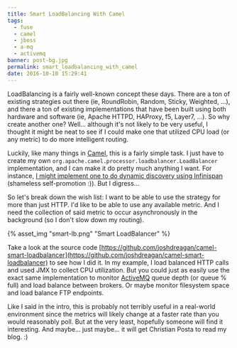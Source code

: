 ```yaml
---
title: Smart LoadBalancing With Camel
tags:
  - fuse
  - camel
  - jboss
  - a-mq
  - activemq
banner: post-bg.jpg
permalink: smart_loadbalancing_with_camel
date: 2016-10-10 15:29:41
---
```



LoadBalancing is a fairly well-known concept these days. There are a ton of existing strategies out there (ie, RoundRobin, Random, Sticky, Weighted, ...), and there a ton of existing implementations that have been built using both hardware and software (ie, Apache HTTPD, HAProxy, f5, Layer7, ...). So why create another one? Well... although it's not likely to be very useful, I thought it might be neat to see if I could make one that utilized CPU load (or any metric) to do more intelligent routing.<!--more-->

Luckily, like many things in [Camel](http://camel.apache.org/), this is a fairly simple task. I just have to create my own `org.apache.camel.processor.loadbalancer.LoadBalancer` implementation, and I can make it do pretty much anything I want. For instance, [I might implement one to do dynamic discovery using Infinispan](http://joshdreagan.github.io/2015/12/04/custom_camel_loadbalancer_with_infinispan/) (shameless self-promotion :)). But I digress...

So let's break down the wish list: I want to be able to use the strategy for more than just HTTP. I'd like to be able to use any available metric. And I need the collection of said metric to occur asynchronously in the background (so I don't slow down my routing).

{% asset_img "smart-lb.png" "Smart LoadBalancer" %}

Take a look at the source code [https://github.com/joshdreagan/camel-smart-loadbalancer](https://github.com/joshdreagan/camel-smart-loadbalancer) to see how I did it. In my example, I load balanced HTTP calls and used JMX to collect CPU utilization. But you could just as easily use the exact same implementation to monitor [ActiveMQ](http://activemq.apache.org/) queue depth (or queue % full) and load balance between brokers. Or maybe monitor filesystem space and load balance FTP endpoints.

Like I said in the intro, this is probably not terribly useful in a real-world environment since the metrics will likely change at a faster rate than you would reasonably poll. But at the very least, hopefully someone will find it interesting. And maybe... just maybe... it will get Christian Posta to read my blog. :)
